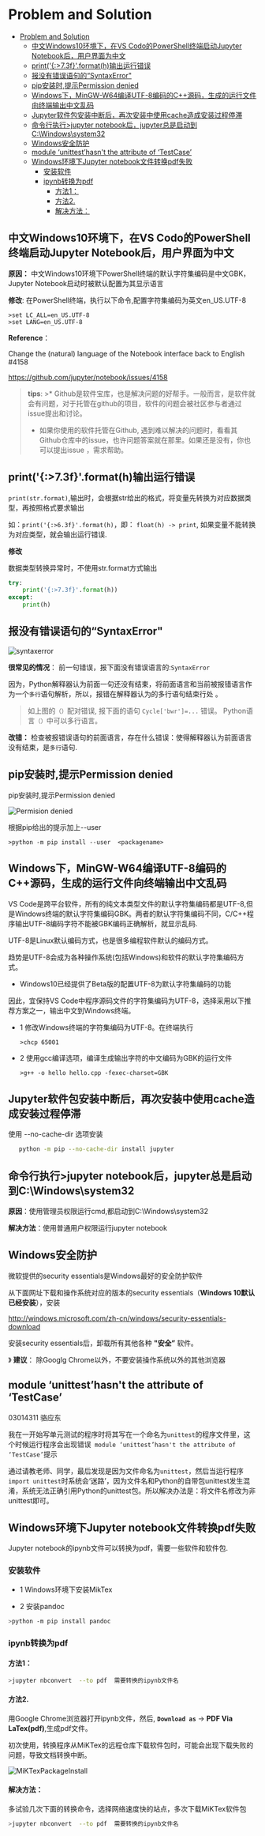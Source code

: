 
# Problem and Solution
<!-- TOC -->

- [Problem and Solution](#problem-and-solution)
    - [中文Windows10环境下，在VS Codo的PowerShell终端启动Jupyter Notebook后，用户界面为中文](#中文windows10环境下在vs-codo的powershell终端启动jupyter-notebook后用户界面为中文)
    - [print('{:>7.3f}'.format(h)输出运行错误](#print73fformath输出运行错误)
    - [报没有错误语句的“SyntaxError"](#报没有错误语句的syntaxerror)
    - [pip安装时,提示Permission denied](#pip安装时提示permission-denied)
    - [Windows下，MinGW-W64编译UTF-8编码的C++源码，生成的运行文件向终端输出中文乱码](#windows下mingw-w64编译utf-8编码的c源码生成的运行文件向终端输出中文乱码)
    - [Jupyter软件包安装中断后，再次安装中使用cache造成安装过程停滞](#jupyter软件包安装中断后再次安装中使用cache造成安装过程停滞)
    - [命令行执行>jupyter notebook后，jupyter总是启动到C:\Windows\system32](#命令行执行jupyter-notebook后jupyter总是启动到c\windows\system32)
    - [Windows安全防护](#windows安全防护)
    - [module ‘unittest’hasn't the attribute of ‘TestCase’](#module-unittesthasnt-the-attribute-of-testcase)
    - [Windows环境下Jupyter notebook文件转换pdf失败](#windows环境下jupyter-notebook文件转换pdf失败)
        - [安装软件](#安装软件)
        - [ipynb转换为pdf](#ipynb转换为pdf)
            - [方法1：](#方法1)
            - [方法2.](#方法2)
            - [解决方法：](#解决方法)

<!-- /TOC -->

## 中文Windows10环境下，在VS Codo的PowerShell终端启动Jupyter Notebook后，用户界面为中文

**原因：** 中文Windows10环境下PowerShell终端的默认字符集编码是中文GBK，Jupyter Notebook启动时被默认配置为其显示语言

**修改**: 在PowerShell终端，执行以下命令,配置字符集编码为英文en_US.UTF-8

```
>set LC_ALL=en_US.UTF-8
>set LANG=en_US.UTF-8
```

**Reference**：

Change the (natural) language of the Notebook interface back to English #4158

   https://github.com/jupyter/notebook/issues/4158

   >**tips**: 
    >* Github是软件宝库，也是解决问题的好帮手。一般而言，是软件就会有问题，对于托管在github的项目，软件的问题会被社区参与者通过issue提出和讨论。
   >* 如果你使用的软件托管在Github, 遇到难以解决的问题时，看看其Github仓库中的issue，也许问题答案就在那里。如果还是没有，你也可以提出issue ，需求帮助。

##  print('{:>7.3f}'.format(h)输出运行错误

`print(str.format)`,输出时，会根据str给出的格式，将变量先转换为对应数据类型，再按照格式要求输出

如：`print('{:>6.3f}'.format(h)`，即： `float(h) -> print`, 如果变量不能转换为对应类型，就会输出运行错误.

**修改**

 数据类型转换异常时，不使用str.format方式输出

```python
try:
    print('{:>7.3f}'.format(h))
except:
    print(h)
```

## 报没有错误语句的“SyntaxError"

![syntaxerror](./img/syntaxerror.jpg)

**很常见的情况**： 前一句错误，报下面没有错误语言的:`SyntaxError`

因为，Python解释器认为前面一句还没有结束，将前面语言和当前被报错语言作为一个`多行`语句解析，所以，报错在解释器认为的多行语句结束行处 。

>如上图的`（）`配对错误, 报下面的语句 ```Cycle['bwr']=...``` 错误。 Python语言`（）`中可以多行语言。

**改错：** 检查被报错误语句的前面语言，存在什么错误：使得解释器认为前面语言没有结束，是`多行`语句.  

## pip安装时,提示Permission denied

pip安装时,提示Permission denied

![Permision denied](./img/pipuser.jpg)

根据pip给出的提示加上--user

    >python -m pip install --user  <packagename>

## Windows下，MinGW-W64编译UTF-8编码的C++源码，生成的运行文件向终端输出中文乱码

VS Code是跨平台软件，所有的纯文本类型文件的默认字符集编码都是UTF-8,但是Windows终端的默认字符集编码GBK。两者的默认字符集编码不同，C/C++程序输出UTF-8编码字符不能被GBK编码正确解析，就显示乱码.

UTF-8是Linux默认编码方式，也是很多编程软件默认的编码方式。

趋势是UTF-8会成为各种操作系统(包括Windows)和软件的默认字符集编码方式。

* Windows10已经提供了Beta版的配置UTF-8为默认字符集编码的功能

因此，宜保持VS Code中程序源码文件的字符集编码为UTF-8，选择采用以下推荐方案之一，输出中文到Windows终端。

* 1 修改Windows终端的字符集编码为UTF-8。在终端执行

      >chcp 65001

* 2 使用gcc编译选项，编译生成输出字符的中文编码为GBK的运行文件

      >g++ -o hello hello.cpp -fexec-charset=GBK

## Jupyter软件包安装中断后，再次安装中使用cache造成安装过程停滞

使用 --no-cache-dir 选项安装

```bash
   python -m pip --no-cache-dir install jupyter
```   

##  命令行执行>jupyter notebook后，jupyter总是启动到C:\Windows\system32

**原因**：使用管理员权限运行cmd,都启动到C:\Windows\system32

**解决方法**：使用普通用户权限运行jupyter notebook

## Windows安全防护

微软提供的security essentials是Windows最好的安全防护软件
  
从下面网址下载和操作系统对应的版本的security essentials（**Windows 10默认已经安装**），安装

http://windows.microsoft.com/zh-cn/windows/security-essentials-download
      
安装security essentials后，卸载所有其他各种 **"安全”** 软件。

》 **建议**： 除Googlg Chrome以外，不要安装操作系统以外的其他浏览器
   
## module ‘unittest’hasn't the attribute of ‘TestCase’

03014311 骆应东

我在一开始写单元测试的程序时将其写在一个命名为`unittest`的程序文件里，这个时候运行程序会出现错误` module ‘unittest’hasn't the attribute of ‘TestCase’`提示

通过请教老师、同学，最后发现是因为文件命名为`unittest`，然后当运行程序`import unittest`时系统会‘迷路’，因为文件名和Python的自带包unittest发生混淆，系统无法正确引用Python的unittest包。所以解决办法是：将文件名修改为非unittest即可。

## Windows环境下Jupyter notebook文件转换pdf失败

Jupyter notebook的ipynb文件可以转换为pdf，需要一些软件和软件包.

### 安装软件

* 1 Windows环境下安装MikTex

* 2 安装pandoc

```bash
>python -m pip install pandoc
```

### ipynb转换为pdf

#### 方法1：

```bash
>jupyter nbconvert  --to pdf  需要转换的ipynb文件名
```

#### 方法2. 

用Google Chrome浏览器打开ipynb文件，然后, **`Download as`** -> **PDF Via LaTex(pdf)**,生成pdf文件。

 初次使用，转换程序从MiKTex的远程仓库下载软件包时，可能会出现下载失败的问题，导致文档转换中断。

![MiKTexPackageInstall](./img/MiKTex-package-install.jpg)

#### 解决方法：

多试验几次下面的转换命令，选择网络速度快的站点，多次下载MiKTex软件包

```bash   
>jupyter nbconvert  --to pdf  需要转换的ipynb文件名
```





